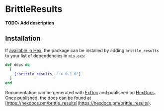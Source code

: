 # BrittleResults

**TODO: Add description**

## Installation

If [available in Hex](https://hex.pm/docs/publish), the package can be installed
by adding `brittle_results` to your list of dependencies in `mix.exs`:

```elixir
def deps do
  [
    {:brittle_results, "~> 0.1.0"}
  ]
end
```

Documentation can be generated with [ExDoc](https://github.com/elixir-lang/ex_doc)
and published on [HexDocs](https://hexdocs.pm). Once published, the docs can
be found at [https://hexdocs.pm/brittle_results](https://hexdocs.pm/brittle_results).

